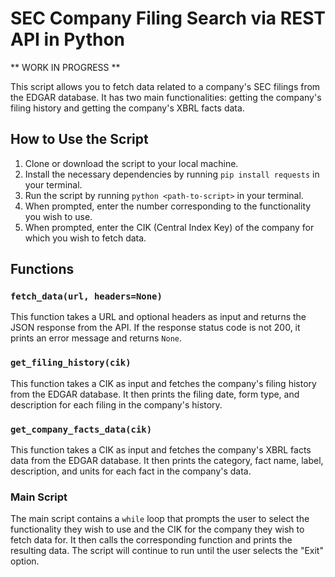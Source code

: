 # SEC Company Filing Search via REST API in Python

** WORK IN PROGRESS **

This script allows you to fetch data related to a company's SEC filings from the EDGAR database. It has two main functionalities: getting the company's filing history and getting the company's XBRL facts data.

## How to Use the Script

1. Clone or download the script to your local machine.
2. Install the necessary dependencies by running `pip install requests` in your terminal.
3. Run the script by running `python <path-to-script>` in your terminal.
4. When prompted, enter the number corresponding to the functionality you wish to use.
5. When prompted, enter the CIK (Central Index Key) of the company for which you wish to fetch data.

## Functions

### `fetch_data(url, headers=None)`

This function takes a URL and optional headers as input and returns the JSON response from the API. If the response status code is not 200, it prints an error message and returns `None`.

### `get_filing_history(cik)`

This function takes a CIK as input and fetches the company's filing history from the EDGAR database. It then prints the filing date, form type, and description for each filing in the company's history.

### `get_company_facts_data(cik)`

This function takes a CIK as input and fetches the company's XBRL facts data from the EDGAR database. It then prints the category, fact name, label, description, and units for each fact in the company's data.

### Main Script

The main script contains a `while` loop that prompts the user to select the functionality they wish to use and the CIK for the company they wish to fetch data for. It then calls the corresponding function and prints the resulting data. The script will continue to run until the user selects the "Exit" option.
